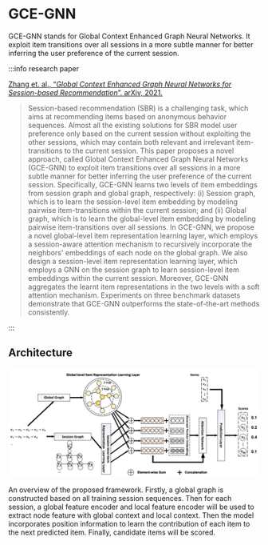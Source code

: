 # GCE-GNN

GCE-GNN stands for Global Context Enhanced Graph Neural Networks. It exploit item transitions over all sessions in a more subtle manner for better inferring the user preference of the current session.

:::info research paper

[Zhang et. al., “*Global Context Enhanced Graph Neural Networks for Session-based Recommendation*”. arXiv, 2021.](https://arxiv.org/abs/2106.05081)

> Session-based recommendation (SBR) is a challenging task, which aims at recommending items based on anonymous behavior sequences. Almost all the existing solutions for SBR model user preference only based on the current session without exploiting the other sessions, which may contain both relevant and irrelevant item-transitions to the current session. This paper proposes a novel approach, called Global Context Enhanced Graph Neural Networks (GCE-GNN) to exploit item transitions over all sessions in a more subtle manner for better inferring the user preference of the current session. Specifically, GCE-GNN learns two levels of item embeddings from session graph and global graph, respectively: (i) Session graph, which is to learn the session-level item embedding by modeling pairwise item-transitions within the current session; and (ii) Global graph, which is to learn the global-level item embedding by modeling pairwise item-transitions over all sessions. In GCE-GNN, we propose a novel global-level item representation learning layer, which employs a session-aware attention mechanism to recursively incorporate the neighbors' embeddings of each node on the global graph. We also design a session-level item representation learning layer, which employs a GNN on the session graph to learn session-level item embeddings within the current session. Moreover, GCE-GNN aggregates the learnt item representations in the two levels with a soft attention mechanism. Experiments on three benchmark datasets demonstrate that GCE-GNN outperforms the state-of-the-art methods consistently.
> 

:::

## Architecture

![An overview of the proposed framework. Firstly, a global graph is constructed based on all training session sequences. Then for each session, a global feature encoder and local feature encoder will be used to extract node feature with global context and local context. Then the model incorporates position information to learn the contribution of each item to the next predicted item. Finally, candidate items will be scored.](/img/content-models-raw-mp1-gce-gnn-untitled.png)

An overview of the proposed framework. Firstly, a global graph is constructed based on all training session sequences. Then for each session, a global feature encoder and local feature encoder will be used to extract node feature with global context and local context. Then the model incorporates position information to learn the contribution of each item to the next predicted item. Finally, candidate items will be scored.